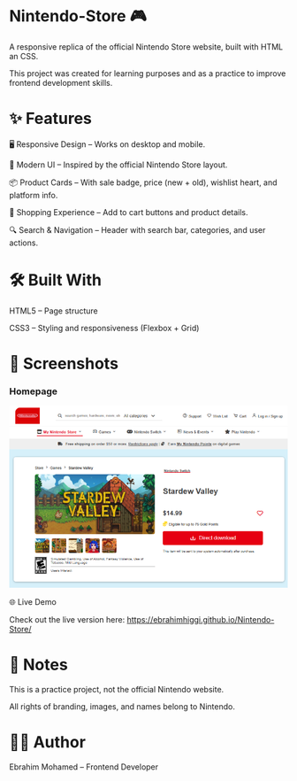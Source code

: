 # Nintendo-Store 🎮

A responsive replica of the official Nintendo Store website, built with HTML an CSS.

This project was created for learning purposes and as a practice to improve frontend development skills.

# ✨ Features

🖥️ Responsive Design – Works on desktop and mobile.

🎨 Modern UI – Inspired by the official Nintendo Store layout.

📦 Product Cards – With sale badge, price (new + old), wishlist heart, and platform info.

🛒 Shopping Experience – Add to cart buttons and product details.

🔍 Search & Navigation – Header with search bar, categories, and user actions.

# 🛠️ Built With

HTML5 – Page structure

CSS3 – Styling and responsiveness (Flexbox + Grid)

# 📸 Screenshots
### Homepage
![Nintendo-store Homepage](./images/Nintendo.png)

🌐 Live Demo

Check out the live version here: https://ebrahimhiggi.github.io/Nintendo-Store/

# 📌 Notes

This is a practice project, not the official Nintendo website.

All rights of branding, images, and names belong to Nintendo.

# 👨‍💻 Author

Ebrahim Mohamed – Frontend Developer
